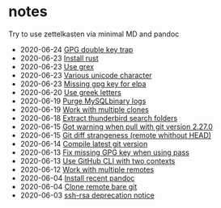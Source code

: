 # notes

Try to use zettelkasten via minimal MD and pandoc

- 2020-06-24 [GPG double key trap](id/2020-06-24T12_32_39Z.md)
- 2020-06-23 [Install rust](id/2020-06-23T13_51_47Z.md)
- 2020-06-23 [Use grex](id/2020-06-23T13_50_48Z.md)
- 2020-06-23 [Various unicode character](id/2020-06-23T11_02_50Z.md)
- 2020-06-23 [Missing gpg key for elpa](id/2020-06-23T09_27_39Z.md)
- 2020-06-20 [Use greek letters](id/2020-06-20T15_23_57Z.md)
- 2020-06-19 [Purge MySQLbinary logs](id/2020-06-19T13_50_19Z.md)
- 2020-06-19 [Work with multiple clones](id/2020-06-19T07_47_18Z.md)
- 2020-06-18 [Extract thunderbird search folders](id/2020-06-18T08_51_11Z.md)
- 2020-06-15 [Got warning when pull with git version 2.27.0](id/2020-06-15T12_38_33Z.md)
- 2020-06-15 [Git diff strangeness (remote whithout HEAD)](id/2020-06-15T10_31_44Z.md)
- 2020-06-14 [Compile latest git version](id/2020-06-14T17_57_08Z.md)
- 2020-06-13 [Fix missing GPG key when using pass](id/2020-06-13T15_56_13Z.md)
- 2020-06-13 [Use GitHub CLI with two contexts](id/2020-06-13T11_27_02Z.md)
- 2020-06-12 [Work with multiple remotes](id/2020-06-12T11_11_38Z.md)
- 2020-06-04 [Install recent pandoc](id/2020-06-04T17_03_06Z.md)
- 2020-06-04 [Clone remote bare git](id/2020-06-04T13_47_19Z.md)
- 2020-06-03 [ssh-rsa deprecation notice](id/2020-06-03T10_32_03Z.md)

